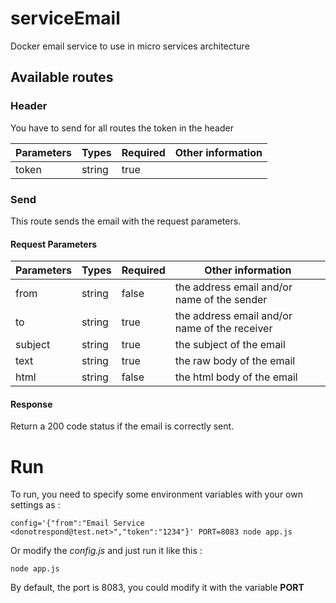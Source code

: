 # serviceEmail
Docker email service to use in micro services architecture

## Available routes

### Header

You have to send for all routes the token in the header

| Parameters | Types  | Required | Other information    |
| ---------- | ------ | -------- | -------------------- |
| token      | string | true     |                      |

### Send

This route sends the email with the request parameters.

#### Request Parameters

| Parameters  | Types  | Required | Other information                             |
| ----------- | ------ | -------- | --------------------------------------------- |
| from        | string | false    | the address email and/or name of the sender   |
| to          | string | true     | the address email and/or name of the receiver |
| subject     | string | true     | the subject of the email                      |
| text        | string | true     | the raw body of the email                     |
| html        | string | false     | the html body of the email                   |


#### Response

Return a 200 code status if the email is correctly sent.

# Run

To run, you need to specify some environment variables with your own settings as :

```
config='{"from":"Email Service <donotrespond@test.net>","token":"1234"}' PORT=8083 node app.js
```

Or modify the *config.js* and just run it like this :

```
node app.js
```


By default, the port is 8083, you could modify it with the variable **PORT**
